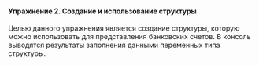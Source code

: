 #### Упражнение 2. Создание и использование структуры

Целью данного упражнения является создание структуры, которую можно использовать для представления банковских счетов.
В консоль выводятся результаты заполнения данными переменных типа структуры.
